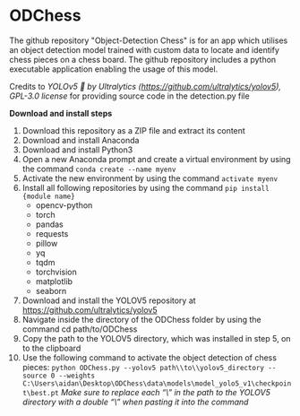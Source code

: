 # ODChess
The github repository "Object-Detection Chess" is for an app which utilises an object detection model trained with custom data to locate and identify chess pieces on a chess board. The github repository includes a python executable application enabling the usage of this model.

Credits to *YOLOv5 🚀 by Ultralytics (https://github.com/ultralytics/yolov5), GPL-3.0 license* for providing source code in the detection.py file

__Download and install steps__
  1) Download this repository as a ZIP file and extract its content
  2) Download and install Anaconda
  3) Download and install Python3
  4) Open a new Anaconda prompt and create a virtual environment by using the command `conda create --name myenv`
  5) Activate the new environment by using the command `activate myenv`
  6) Install all following repositories by using the command `pip install {module name}`
      - opencv-python
      - torch
      - pandas
      - requests
      - pillow
      - yq
      - tqdm
      - torchvision
      - matplotlib
      - seaborn
  7) Download and install the YOLOV5 repository at https://github.com/ultralytics/yolov5 
  8) Navigate inside the directory of the ODChess folder by using the command cd path/to/ODChess
  9) Copy the path to the YOLOV5 directory, which was installed in step 5, on to the clipboard
  10) Use the following command to activate the object detection of chess pieces:
      `python ODChess.py --yolov5 path\\to\\yolov5_directory --source 0 --weights C:\Users\aidan\Desktop\ODChess\data\models\model_yolo5_v1\checkpoint\best.pt`
      *Make sure to replace each “\” in the path to the YOLOV5 directory with a double “\\” when pasting it into the command*

